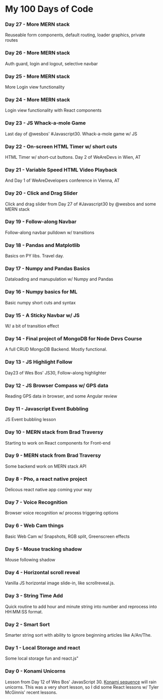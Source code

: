 # My 100 Days of Code

### Day 27 - More MERN stack ###

Reuseable form components, default routing, loader graphics, private routes

### Day 26 - More MERN stack ###

Auth guard, login and logout, selective navbar

### Day 25 - More MERN stack ###

More Login view functionality

### Day 24 - More MERN stack ###

Login view functionality with React components

### Day 23 - JS Whack-a-mole Game ###

Last day of @wesbos' #Javascript30.  Whack-a-mole game w/ JS

### Day 22 - On-screen HTML Timer w/ short cuts ###

HTML Timer w/ short-cut buttons.  Day 2 of WeAreDevs in Wien, AT

### Day 21 - Variable Speed HTML Video Playback ###

And Day 1 of WeAreDevelopers conference in Vienna, AT

### Day 20 - Click and Drag Slider ###

Click and drag slider from Day 27 of #Javascript30 by @wesbos and some MERN stack

### Day 19 - Follow-along Navbar ###

Follow-along navbar pulldown w/ transitions

### Day 18 - Pandas and Matplotlib ###

Basics on PY libs.  Travel day.

### Day 17 - Numpy and Pandas Basics ###

Dataloading and manupulation w/ Numpy and Pandas

### Day 16 - Numpy basics for ML ###

Basic numpy short cuts and syntax

### Day 15 - A Sticky Navbar w/ JS ###

W/ a  bit of transition effect

### Day 14 - Final project of MongoDB for Node Devs Course ###

A full CRUD MongoDB Backend. Mostly functional.

### Day 13 - JS Highlight Follow ###

Day23 of Wes Bos' JS30, Follow-along highlighter

### Day 12 - JS Browser Compass w/ GPS data ###

Reading GPS data in browser, and some Angular review

### Day 11 - Javascript Event Bubbling ###

JS Event bubbling lesson

### Day 10 - MERN stack from Brad Traversy ###

Starting to work on React components for Front-end

### Day 9 - MERN stack from Brad Traversy ###

Some backend work on MERN stack API

### Day 8 - Pho, a react native project

Delicous react native app coming your way

### Day 7 - Voice Recognition

Browser voice recognition w/ process triggering options

### Day 6 - Web Cam things

Basic Web Cam w/ Snapshots, RGB split, Greenscreen effects

### Day 5 - Mouse tracking shadow

Mouse following shadow

### Day 4 - Horizontal scroll reveal

Vanilla JS horizontal image slide-in, like scrollreveal.js.

### Day 3 - String Time Add

Quick routine to add hour and minute string into number and reprocess into HH:MM:SS format.

### Day 2 - Smart Sort

Smarter string sort with ability to ignore beginning articles like A/An/The.

### Day 1 - Local Storage and react

Some local storage fun and react.js"

### Day 0 - Konami Unicorns

Lesson from Day 12 of Wes Bos' JavasScript 30. [Konami sequence](https://www.wikiwand.com/en/Konami_Code) will rain unicorns. This was a very short lesson, so I did some React lessons w/ Tyler McGinnis' recent lessons.
